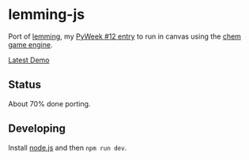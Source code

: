 # lemming-js

Port of [lemming](https://github.com/superjoe30/lemming), my
[PyWeek #12 entry](http://www.pyweek.org/12/) to run in canvas
using the [chem game engine](https://github.com/superjoe30/chem/).

[Latest Demo](http://s3.amazonaws.com/superjoe/temp/lemming/index.html)

## Status

About 70% done porting.

## Developing

Install [node.js](http://nodejs.org/) and then `npm run dev`.

